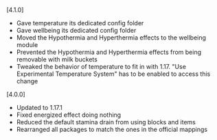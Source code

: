 [4.1.0]
- Gave temperature its dedicated config folder
- Gave wellbeing its dedicated config folder
- Moved the Hypothermia and Hyperthermia effects to the wellbeing module
- Prevented the Hypothermia and Hyperthermia effects from being removable with milk buckets
- Tweaked the behavior of temperature to fit in with 1.17. "Use Experimental Temperature System" has to be enabled to access this change

[4.0.0]
- Updated to 1.17.1
- Fixed energized effect doing nothing
- Reduced the default stamina drain from using blocks and items
- Rearranged all packages to match the ones in the official mappings